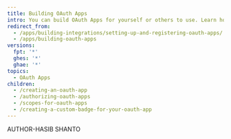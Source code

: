 ```yaml
---
title: Building OAuth Apps
intro: You can build OAuth Apps for yourself or others to use. Learn how to register and set up permissions and authorization options for OAuth Apps.
redirect_from:
  - /apps/building-integrations/setting-up-and-registering-oauth-apps/
  - /apps/building-oauth-apps
versions:
  fpt: '*'
  ghes: '*'
  ghae: '*'
topics:
  - OAuth Apps
children:
  - /creating-an-oauth-app
  - /authorizing-oauth-apps
  - /scopes-for-oauth-apps
  - /creating-a-custom-badge-for-your-oauth-app
---
```


AUTHOR-HASIB SHANTO
